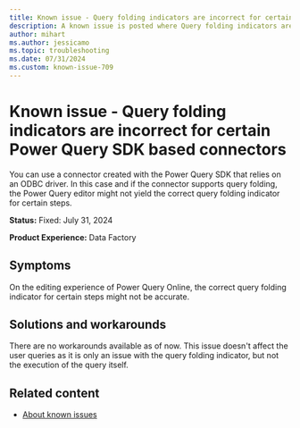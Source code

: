 ```yaml
---
title: Known issue - Query folding indicators are incorrect for certain Power Query SDK based connectors
description: A known issue is posted where Query folding indicators are incorrect for certain Power Query SDK based connectors.
author: mihart
ms.author: jessicamo
ms.topic: troubleshooting  
ms.date: 07/31/2024
ms.custom: known-issue-709
---
```


# Known issue - Query folding indicators are incorrect for certain Power Query SDK based connectors

You can use a connector created with the Power Query SDK that relies on an ODBC driver. In this case and if the connector supports query folding, the Power Query editor might not yield the correct query folding indicator for certain steps.

**Status:** Fixed: July 31, 2024

**Product Experience:** Data Factory

## Symptoms

On the editing experience of Power Query Online, the correct query folding indicator for certain steps might not be accurate.

## Solutions and workarounds

There are no workarounds available as of now. This issue doesn't affect the user queries as it is only an issue with the query folding indicator, but not the execution of the query itself.

## Related content

- [About known issues](https://support.fabric.microsoft.com/known-issues)
